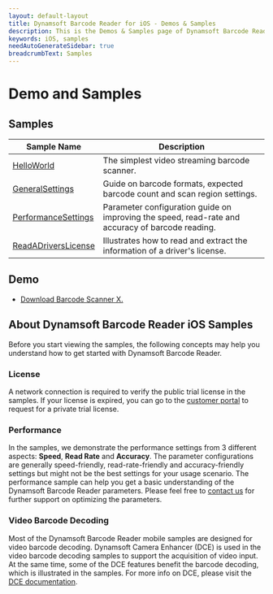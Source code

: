 ```yaml
---
layout: default-layout
title: Dynamsoft Barcode Reader for iOS - Demos & Samples
description: This is the Demos & Samples page of Dynamsoft Barcode Reader for iOS SDK.
keywords: iOS, samples
needAutoGenerateSidebar: true
breadcrumbText: Samples
---
```


# Demo and Samples

## Samples

| Sample Name | Description |
| ----------- | ----------- |
| [HelloWorld](helloworld.md) | The simplest video streaming barcode scanner. |
| [GeneralSettings](general.md) | Guide on barcode formats, expected barcode count and scan region settings. |
| [PerformanceSettings](performance.md) | Parameter configuration guide on improving the speed, read-rate and accuracy of barcode reading. |
| [ReadADriversLicense](drivers-license.md) | Illustrates how to read and extract the information of a driver's license. |

## Demo

- <a href="https://apps.apple.com/us/app/barcode-scanner-x/id1120581630" target="_blank">Download Barcode Scanner X.</a>

## About Dynamsoft Barcode Reader iOS Samples

Before you start viewing the samples, the following concepts may help you understand how to get started with Dynamsoft Barcode Reader.

### License

A network connection is required to verify the public trial license in the samples. If your license is expired, you can go to the <a href="https://www.dynamsoft.com/customer/license/trialLicense?product=dbr&utm_source=documents" target="_blank">customer portal</a> to request for a private trial license.

### Performance

In the samples, we demonstrate the performance settings from 3 different aspects: **Speed**, **Read Rate** and **Accuracy**. The parameter configurations are generally speed-friendly, read-rate-friendly and accuracy-friendly settings but might not be the best settings for your usage scenario. The performance sample can help you get a basic understanding of the Dynamsoft Barcode Reader parameters. Please feel free to <a href="https://www.dynamsoft.com/company/contact/" target="_blank">contact us</a> for further support on optimizing the parameters.

### Video Barcode Decoding

Most of the Dynamsoft Barcode Reader mobile samples are designed for video barcode decoding. Dynamsoft Camera Enhancer (DCE) is used in the video barcode decoding samples to support the acquisition of video input. At the same time, some of the DCE features benefit the barcode decoding, which is illustrated in the samples. For more info on DCE, please visit the <a href="https://www.dynamsoft.com/camera-enhancer/docs/introduction/?ver=latest" target="_blank">DCE documentation</a>.
